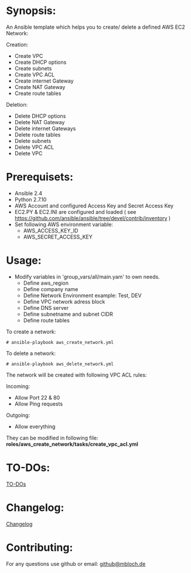 # Synopsis:
An Ansible template which helps you to create/ delete a defined AWS EC2 Network:

Creation:
 * Create VPC
 * Create DHCP options
 * Create subnets
 * Create VPC ACL
 * Create internet Gateway
 * Create NAT Gateway
 * Create route tables

Deletion:
 * Delete DHCP options
 * Delete NAT Gateway
 * Delete internet Gateways
 * Delete route tables
 * Delete subnets
 * Delete VPC ACL
 * Delete VPC

# Prerequisets:
* Ansible 2.4
* Python 2.7.10
* AWS Account and configured Access Key and Secret Access Key
* EC2.PY & EC2.INI are configured and loaded ( see https://github.com/ansible/ansible/tree/devel/contrib/inventory )
* Set following AWS environment variable:
  - AWS_ACCESS_KEY_ID
  - AWS_SECRET_ACCESS_KEY

# Usage:

* Modify variables in 'group_vars/all/main.yam' to own needs.
  - Define aws_region
  - Define company name
  - Define Network Environment example: Test, DEV
  - Define VPC network adress block
  - Define DNS server
  - Define subnetname and subnet CIDR
  - Define route tables

To create a network:
```
# ansible-playbook aws_create_network.yml
```
To delete a network:
```
# ansible-playbook aws_delete_network.yml
```

The network will be created with following VPC ACL rules:

Incoming: 
* Allow Port 22 & 80
* Allow Ping requests

Outgoing:
* Allow everything


They can be modified in following file: **roles/aws_create_network/tasks/create_vpc_acl.yml**

# TO-DOs:
[TO-DOs](./TODO.md)

# Changelog:
[Changelog](./CHANGELOG.md)

# Contributing:
For any questions use github or email: github@mbloch.de
